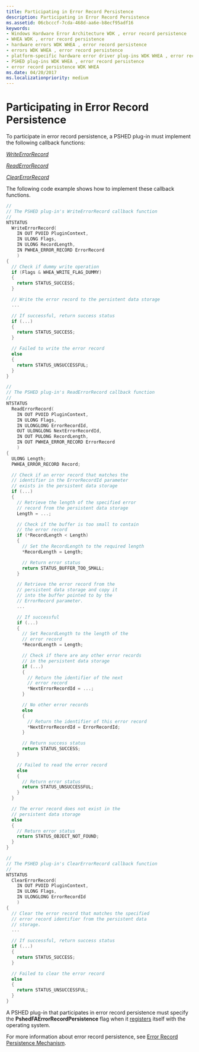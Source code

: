 ```yaml
---
title: Participating in Error Record Persistence
description: Participating in Error Record Persistence
ms.assetid: 06cbcccf-7cda-468d-aa6e-b8ecf95adf16
keywords:
- Windows Hardware Error Architecture WDK , error record persistence
- WHEA WDK , error record persistence
- hardware errors WDK WHEA , error record persistence
- errors WDK WHEA , error record persistence
- platform-specific hardware error driver plug-ins WDK WHEA , error record persistence
- PSHED plug-ins WDK WHEA , error record persistence
- error record persistence WDK WHEA
ms.date: 04/20/2017
ms.localizationpriority: medium
---
```


# Participating in Error Record Persistence


To participate in error record persistence, a PSHED plug-in must implement the following callback functions:

[*WriteErrorRecord*](https://docs.microsoft.com/windows-hardware/drivers/ddi/content/ntddk/nc-ntddk-pshed_pi_write_error_record)

[*ReadErrorRecord*](https://docs.microsoft.com/windows-hardware/drivers/ddi/content/ntddk/nc-ntddk-pshed_pi_read_error_record)

[*ClearErrorRecord*](https://docs.microsoft.com/windows-hardware/drivers/ddi/content/ntddk/nc-ntddk-pshed_pi_clear_error_record)

The following code example shows how to implement these callback functions.

```cpp
//
// The PSHED plug-in's WriteErrorRecord callback function
//
NTSTATUS
  WriteErrorRecord(
    IN OUT PVOID PluginContext,
    IN ULONG Flags,
    IN ULONG RecordLength,
    IN PWHEA_ERROR_RECORD ErrorRecord
    )
{
  // Check if dummy write operation
  if (Flags & WHEA_WRITE_FLAG_DUMMY)
  {
    return STATUS_SUCCESS;
  }

  // Write the error record to the persistent data storage
  ...

  // If successful, return success status
  if (...)
  {
    return STATUS_SUCCESS;
  }

  // Failed to write the error record
  else
  {
    return STATUS_UNSUCCESSFUL;
  }
}

//
// The PSHED plug-in's ReadErrorRecord callback function
//
NTSTATUS
  ReadErrorRecord(
    IN OUT PVOID PluginContext,
    IN ULONG Flags,
    IN ULONGLONG ErrorRecordId,
    OUT ULONGLONG NextErrorRecordId,
    IN OUT PULONG RecordLength,
    IN OUT PWHEA_ERROR_RECORD ErrorRecord
    )
{
  ULONG Length;
  PWHEA_ERROR_RECORD Record;

  // Check if an error record that matches the
  // identifier in the ErrorRecordId parameter
  // exists in the persistent data storage
  if (...)
  {
    // Retrieve the length of the specified error
    // record from the persistent data storage
    Length = ...;

    // Check if the buffer is too small to contain
    // the error record
    if (*RecordLength < Length)
    {
      // Set the RecordLength to the required length
      *RecordLength = Length;

      // Return error status
      return STATUS_BUFFER_TOO_SMALL;
    }

    // Retrieve the error record from the
    // persistent data storage and copy it
    // into the buffer pointed to by the
    // ErrorRecord parameter.
    ...

    // If successful
    if (...)
    {
      // Set RecordLength to the length of the
      // error record
      *RecordLength = Length;

      // Check if there are any other error records
      // in the persistent data storage
      if (...)
      {
        // Return the identifier of the next
        // error record
        *NextErrorRecordId = ...;
      }

      // No other error records
      else
      {
        // Return the identifier of this error record
        *NextErrorRecordId = ErrorRecordId;
      }

      // Return success status
      return STATUS_SUCCESS;
    }

    // Failed to read the error record
    else
    {
      // Return error status
      return STATUS_UNSUCCESSFUL;
    }
  }

  // The error record does not exist in the
  // persistent data storage
  else
  {
    // Return error status
    return STATUS_OBJECT_NOT_FOUND;
  }
}

//
// The PSHED plug-in's ClearErrorRecord callback function
//
NTSTATUS
  ClearErrorRecord(
    IN OUT PVOID PluginContext,
    IN ULONG Flags,
    IN ULONGLONG ErrorRecordId
    )
{
  // Clear the error record that matches the specified
  // error record identifier from the persistent data
  // storage.
  ...

  // If successful, return success status
  if (...)
  {
    return STATUS_SUCCESS;
  }

  // Failed to clear the error record
  else
  {
    return STATUS_UNSUCCESSFUL;
  }
}
```

A PSHED plug-in that participates in error record persistence must specify the **PshedFAErrorRecordPersistence** flag when it [registers](registering-a-pshed-plug-in.md) itself with the operating system.

For more information about error record persistence, see [Error Record Persistence Mechanism](error-record-persistence-mechanism.md).

 

 




